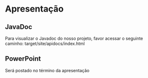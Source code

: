 # Apresentação
## JavaDoc
Para visualizar o Javadoc do nosso projeto, favor acessar o seguinte caminho: target/site/apidocs/index.html
## PowerPoint
Será postado no término da apresentação
